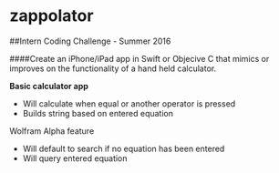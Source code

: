 # zappolator
##Intern Coding Challenge - Summer 2016

####Create an iPhone/iPad app in Swift or Objecive C that mimics or improves on the functionality of a hand held calculator.

**Basic calculator app**  
- Will calculate when equal or another operator is pressed  
- Builds string based on entered equation  

Wolfram Alpha feature  
- Will default to search if no equation has been entered
- Will query entered equation
